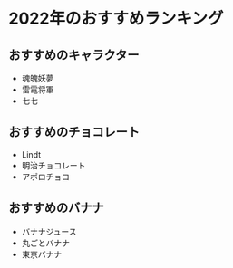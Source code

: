 # 2022年のおすすめランキング

## おすすめのキャラクター
- 魂魄妖夢
- 雷電将軍
- 七七

## おすすめのチョコレート
- Lindt
- 明治チョコレート
- アポロチョコ

## おすすめのバナナ
- バナナジュース
- 丸ごとバナナ
- 東京バナナ

